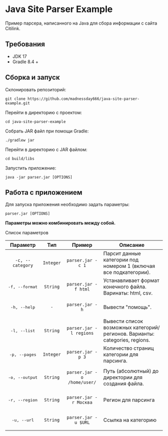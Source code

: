 # Java Site Parser Example

Пример парсера, написанного на Java для сбора информации с сайта Citilink. 

## Требования

* JDK 17 
* Gradle 8.4 +

## Сборка и запуск

Склонировать репозиторий:

```
git clone https://github.com/madnessday666/java-site-parser-example.git
```

Перейти в директорию с проектом:

```
cd java-site-parser-example
```

Собрать JAR файл при помощи Gradle:

```
./gradlew jar
```

Перейти в директорию с JAR файлом:

```
cd build/libs
```

Запустить приложение:

```
java -jar parser.jar [OPTIONS]
```

## Работа с приложением

Для запуска приложения необходимо задать параметры: 

```
parser.jar [OPTIONS]
```

__Параметры можно комбинировать между собой.__

Список параметров

<table>
<thead>
  <tr>
    <th align="center">Параметр</th>
    <th align="center">Тип</th>
    <th align="center">Пример</th>
    <th align="center">Описание</th>
  </tr>
</thead>
<tbody>
  <tr>
    <td align="center"><pre><code>-c, --category</code></pre></td>
    <td align="center"><pre><code>Integer</code></pre></td>
    <td align="center"><pre><code>parser.jar -c 1</code></pre></td>
    <td>Парсит данные категории под номером 1 (включая все подкатегории).</td>
  </tr>
  <tr>
    <td align="center"><pre>-f, --format</pre></td>
    <td align="center"><pre><code>String</code></pre></td>
    <td align="center"><pre><code>parser.jar -f html</code></pre></td>
    <td>Устанавливает формат конечного файла. Варинаты: html, csv.</td>
  </tr>
  <tr>
    <td align="center"><pre>-h, --help</pre></td>
    <td align="center"><pre><code>-</code></pre></td>
    <td align="center"><pre><code>parser.jar -h</code></pre></td>
    <td>Вывести "помощь".</td>
  </tr>  
    <tr>
    <td align="center"><pre>-l, --list</pre></td>
    <td align="center"><pre><code>String</code></pre></td>
    <td align="center"><pre><code>parser.jar -l regions</code></pre></td>
    <td>Вывести список возможных категорий/регионов. Варианты: categories, regions.</td>
  </tr>
    <tr>
    <td align="center"><pre>-p, --pages</pre></td>
    <td align="center"><pre><code>Integer</code></pre></td>
    <td align="center"><pre><code>parser.jar -p 3</code></pre></td>
    <td>Количество страниц категории для парсинга.</td>
  </tr>
    <tr>
    <td align="center"><pre>-o, --output</pre></td>
    <td align="center"><pre><code>String</code></pre></td>
    <td align="center"><pre><code>parser.jar -o /home/user/</code></pre></td>
    <td>Путь (абсолютный) до директории для создания файла.</td>
  </tr>
    <tr>
    <td align="center"><pre>-r, --region</pre></td>
    <td align="center"><pre><code>String</code></pre></td>
    <td align="center"><pre><code>parser.jar -r Москва</code></pre></td>
    <td>Регион для парсинга</td>
  </tr>
    <tr>
    <td align="center"><pre>-u, --url</pre></td>
    <td align="center"><pre><code>String</code></pre></td>
    <td align="center"><pre><code>parser.jar -u $URL</code></pre></td>
    <td>Ссылка на категорию</td>
  </tr>
</tbody>
</table>
